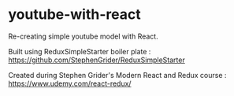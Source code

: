 # youtube-with-react

Re-creating simple youtube model with React.

Built using ReduxSimpleStarter boiler plate : https://github.com/StephenGrider/ReduxSimpleStarter

Created during Stephen Grider's Modern React and Redux course : https://www.udemy.com/react-redux/